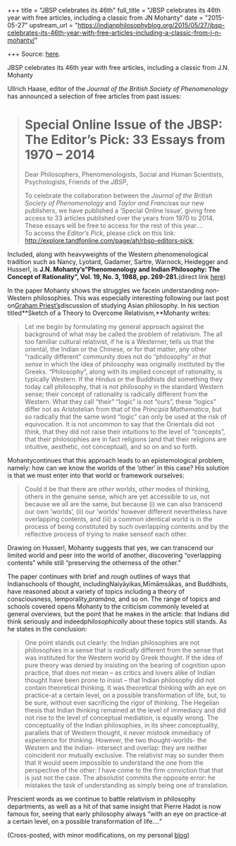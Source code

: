 +++
title = "JBSP celebrates its 46th"
full_title = "JBSP celebrates its 46th year with free articles, including a classic from JN Mohanty"
date = "2015-05-27"
upstream_url = "https://indianphilosophyblog.org/2015/05/27/jbsp-celebrates-its-46th-year-with-free-articles-including-a-classic-from-j-n-mohanty/"

+++
Source: [here](https://indianphilosophyblog.org/2015/05/27/jbsp-celebrates-its-46th-year-with-free-articles-including-a-classic-from-j-n-mohanty/).

JBSP celebrates its 46th year with free articles, including a classic from J.N. Mohanty

Ullrich Haase, editor of the *Journal of the British Society of
Phenomenology* has announced a selection of free articles from past
issues:

> # Special Online Issue of the JBSP: The Editor’s Pick: 33 Essays from 1970 – 2014
>
> Dear Philosophers, Phenomenologists, Social and Human Scientists,
> Psychologists, Friends of the *JBSP*,
>
> To celebrate the collaboration between the *Journal of the British
> Society of Phenomenology* and *Taylor and Francis*as our new
> publishers, we have published a ‘Special Online Issue’, giving free
> access to 33 articles published over the years from 1970 to 2014.
> These essays will be free to access for the rest of this year….  
> To access the *Editor’s Pick*, please click on this link:
> <http://explore.tandfonline.com/page/ah/rbsp-editors-pick>;

Included, along with heavyweights of the Western phenomenological
tradition such as Nancy, Lyotard, Gadamer, Sartre, Warnock, Heidegger
and Husserl, is **J.N. Mohanty’s“Phenomenology and Indian Philosophy:
The Concept of Rationality”, Vol. 19, No. 3, 1988, pp.
269-281.**(direct link
[here](http://www.tandfonline.com/doi/abs/10.1080/00071773.1988.11007873))

In the paper Mohanty shows the struggles we facein understanding
non-Western philosophies. This was especially interesting following our
last post on[Graham
Priest’s](http://indianphilosophyblog.org/2015/05/24/graham-priest-on-why-studying-asian-philosophy/)discussion
of studying Asian philosophy. In his section titled**Sketch of a Theory
to Overcome Relativism,**Mohanty writes:

> Let me begin by formulating my general approach against the background
> of what may be called the problem of relativism. The all too familiar
> cultural relativist, if he is a Westerner, tells us that the oriental,
> the Indian or the Chinese, or for that matter, any other “radically
> different” community does not do “philosophy” *in that sense* in which
> the idea of philosophy was originally instituted by the Greeks.
> “Philosophy”, along with its implied concept of rationality, is
> typically Western. If the Hindus or the Buddhists did something they
> today call philosophy, that is not philosophy in the standard Western
> sense; their concept of rationality is radically different from the
> Western. What they call “their” “logic” is not “ours”, these “logics”
> differ not as Aristotelian from that of the *Principia Mathematica*,
> but so radically that the same word “logic” can only be used at the
> risk of equivocation. It is not uncommon to say that the Orientals did
> not *think*, that they did not raise their intuitions to the level of
> “concepts”, that their philosophies are in fact religions (and that
> their religions are intuitive, aesthetic, not conceptual), and so on
> and so forth.

Mohantycontinues that this approach leads to an epistemological
problem, namely: how can we know the worlds of the ‘other’ in this case?
His solution is that we must enter into that world or framework
ourselves:

> Could it be that there are *other* worlds, *other* modes of thinking,
> others in the genuine sense, which are yet accessible to us, not
> because we all are the same, but because (i) we can also transcend our
> own ‘worlds’, (ii) our ‘worlds’ however different nevertheless have
> overlapping contents, and (iii) a common identical world is in the
> process of being constituted by such overlapping contents and by the
> reflective process of trying to make senseof each other.

Drawing on Husserl, Mohanty suggests that yes, we can transcend our
limited world and peer into the world of another, discovering
“overlapping contents” while still “preserving the otherness of the
other.”

The paper continues with brief and rough outlines of ways that
Indianschools of thought, includingNaiyāyikas,Mīmāṃsākas, and
Buddhists, have reasoned about a variety of topics including a theory of
consciousness, temporality,*pramāna*, and so on. The range of topics
and schools covered opens Mohanty to the criticism commonly leveled at
general overviews, but the point that he makes in the article: that
Indians did think seriously and indeed*philosophically* about these
topics still stands. As he states in the conclusion:

> One point stands out clearly: the Indian philosophies are not
> philosophies in a sense that is *radically* different from the sense
> that was instituted for the Western world by Greek thought. If the
> idea of pure theory was denied by insisting on the bearing of
> cognition upon practice, that does not mean – as critics and lovers
> alike of Indian thought have been prone to insist – that Indian
> philosophy did not contain theoretical thinking. It was theoretical
> thinking with an eye on practice-at a certain level, on a possible
> transformation of life, but, to be sure, without ever sacrificing the
> rigor of thinking. The Hegelian thesis that Indian thinking remained
> at the level of immediacy and did not rise to the level of conceptual
> mediation, is equally wrong. The conceptuality of the Indian
> philosophies, in its sheer conceptuality, parallels that of Western
> thought, it never mistook immediacy of experience for thinking.
> However, the two thought-worlds- the Western and the Indian- intersect
> and overlap: they are neither coincident nor mutually exclusive. The
> relativist may so sunder them that it would seem impossible to
> understand the one from the perspective of the other: I have come to
> the firm conviction that that is just not the case. The absolutist
> commits the opposite error: he mistakes the task of understanding as
> simply being one of translation.

Prescient words as we continue to battle relativism in philosophy
departments, as well as a hit of that same insight that Pierre Hadot is
now famous for, seeing that early philosophy always “with an eye on
practice-at a certain level, on a possible transformation of life….”

(Cross-posted, with minor modifications, on my personal
[blog](http://www.patheos.com/blogs/americanbuddhist/))
